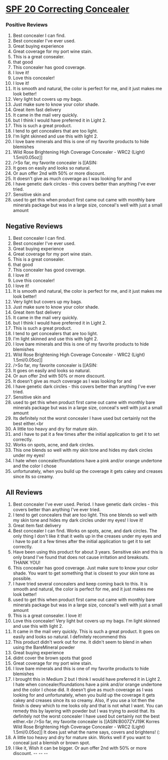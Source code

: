 # [SPF 20 Correcting Concealer](https://products.checkmycream.com/products/SPF-20-Correcting-Concealer.html)

### Positive Reviews

<ol>
      <li>Best concealer I can find.</li>
      <li>Best concealer I&#x27;ve ever used.  </li>
      <li>Great buying experience</li>
      <li>Great coverage for my port wine stain.</li>
      <li>This is a great consealer.</li>
      <li>that good</li>
      <li>This concealer has good coverage.</li>
      <li>I love it!</li>
      <li>Love this concealer!</li>
      <li>I love it!</li>
      <li>It is smooth and natural, the color is perfect for me, and it just makes me look better!</li>
      <li>Very light but covers up my bags.</li>
      <li>Just make sure to know your color shade.</li>
      <li>Great item fast delivery</li>
      <li>It came in the mail very quickly.</li>
      <li>but I think I would have preferred it in Light 2.  </li>
      <li>This is such a great product.</li>
      <li>I tend to get concealers that are too light.</li>
      <li>I&#x27;m light skinned and use this with light 2.</li>
      <li>I love bare minerals and this is one of my favorite products to hide blemishes</li>
      <li>Wild Rose Brightening High Coverage Concealer - WRC2 (Light) 1.5ml/0.05oz]]  </li>
      <li>/&gt;So far, my favorite concealer is [[ASIN:</li>
      <li>It goes on easily and looks so natural.</li>
      <li>Or aun offer 2nd with 50% or more discount.  </li>
      <li>It doesn&#x27;t give as much coverage as I was looking for and</li>
      <li>I have genetic dark circles - this covers better than anything I&#x27;ve ever tried.</li>
      <li>Sensitive skin and</li>
      <li>used to get this when product first came out came with monthly bare minerals package but was in a large size, conceal&#x27;s well with just a small amount</li>
</ol>


<h2>Negative Reviews</h2>
<ol>
<li> Best concealer I can find.</li>
<li> Best concealer I&#x27;ve ever used.  </li>
<li> Great buying experience</li>
<li> Great coverage for my port wine stain.</li>
<li> This is a great consealer.</li>
<li> that good</li>
<li> This concealer has good coverage.</li>
<li> I love it!</li>
<li> Love this concealer!</li>
<li> I love it!</li>
<li> It is smooth and natural, the color is perfect for me, and it just makes me look better!</li>
<li> Very light but covers up my bags.</li>
<li> Just make sure to know your color shade.</li>
<li> Great item fast delivery</li>
<li> It came in the mail very quickly.</li>
<li> but I think I would have preferred it in Light 2.  </li>
<li> This is such a great product.</li>
<li> I tend to get concealers that are too light.</li>
<li> I&#x27;m light skinned and use this with light 2.</li>
<li> I love bare minerals and this is one of my favorite products to hide blemishes</li>
<li> Wild Rose Brightening High Coverage Concealer - WRC2 (Light) 1.5ml/0.05oz]]  </li>
<li> /&gt;So far, my favorite concealer is [[ASIN:</li>
<li> It goes on easily and looks so natural.</li>
<li> Or aun offer 2nd with 50% or more discount.  </li>
<li> It doesn&#x27;t give as much coverage as I was looking for and</li>
<li> I have genetic dark circles - this covers better than anything I&#x27;ve ever tried.</li>
<li> Sensitive skin and</li>
<li> used to get this when product first came out came with monthly bare minerals package but was in a large size, conceal&#x27;s well with just a small amount</li>
<li> Its definitely not the worst concealer I have used but certainly not the best either.&lt;br</li>
<li> A little too heavy and dry for mature skin.</li>
<li> and i have to pat it a few times after the initial application to get it to set correctly.</li>
<li> Works on spots, acne, and dark circles.</li>
<li> This one blends so well with my skin tone and hides my dark circles under my eyes!</li>
<li> I hate when concealer/foundations have a pink and/or orange undertone and the color I chose</li>
<li> unfortunately, when you build up the coverage it gets cakey and creases since its so creamy.  </li>
</ol>

<h2>All Reviews</h2>

<ol>
    <li> Best concealer I&#x27;ve ever used.  Period.  I have genetic dark circles - this covers better than anything I&#x27;ve ever tried.</li>
    <li> I tend to get concealers that are too light. This one blends so well with my skin tone and hides my dark circles under my eyes! I love it!</li>
    <li> Great item fast delivery</li>
    <li> Best concealer I can find. Works on spots, acne, and dark circles. The only thing I don&#x27;t like it that it wells up in the creases under my eyes and i have to pat it a few times after the initial application to get it to set correctly.</li>
    <li> Have been using this product for about 3 years.  Sensitive skin and this is only brand I&#x27;ve found that does not cause irritation and breakouts.  THANK YOU!</li>
    <li> This concealer has good coverage. Just make sure to know your color shade. You want to get something that is closest to your skin tone as possible.</li>
    <li> I have tried several concealers and keep coming back to this.  It is smooth and natural, the color is perfect for me, and it just makes me look better!</li>
    <li> used to get this when product first came out came with monthly bare minerals package but was in a large size, conceal&#x27;s well with just a small amount</li>
    <li> This is a great consealer. I love it!</li>
    <li> Love this concealer! Very light but covers up my bags. I&#x27;m light skinned and use this with light 2.</li>
    <li> It came in the mail very quickly. This is such a great product. It goes on easily and looks so natural. I definitely recommend this</li>
    <li> This product didn&#x27;t work out for me. It didn&#x27;t seem to blend in when using the BareMineral powder</li>
    <li> Great buying experience</li>
    <li> didnt cover the brown spots  that good</li>
    <li> Great coverage for my port wine stain.</li>
    <li> I love bare minerals and this is one of my favorite products to hide blemishes</li>
    <li> I brought this in Medium 2 but I think I would have preferred it in Light 2.  I hate when concealer/foundations have a pink and/or orange undertone and the color I chose did.  It doesn&#x27;t give as much coverage as I was looking for and unfortunately, when you build up the coverage it gets cakey and creases since its so creamy.  Also, if you use a lot then the finish is dewy which to me looks oily and that is not what I want.  You can remedy this by layering with powder but I was trying to avoid that.  Its definitely not the worst concealer I have used but certainly not the best either.&lt;br /&gt;So far, my favorite concealer is [[ASIN:B007ZYJ19K Korres Wild Rose Brightening High Coverage Concealer - WRC2 (Light) 1.5ml/0.05oz]]  It does just what the name says, covers and brightens! (:</li>
    <li> A little too heavy and dry for mature skin. Works well if you want to conceal just a blemish or brown spot.</li>
    <li> I like it, Wish it can be bigger. Or aun offer 2nd with 50% or more discount.  -- -- --</li>
</ol>




